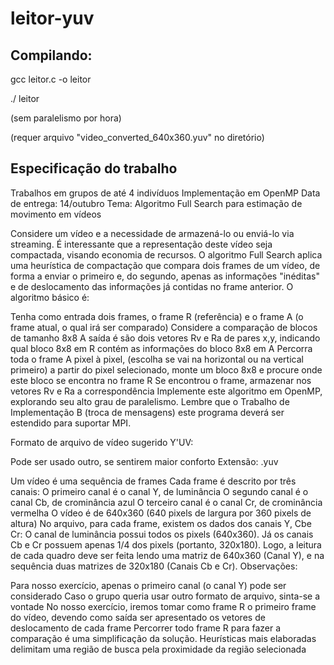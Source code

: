 # leitor-yuv

## Compilando:

gcc leitor.c -o leitor

./ leitor

(sem paralelismo por hora)

(requer arquivo "video_converted_640x360.yuv" no diretório)

## Especificação do trabalho

Trabalhos em grupos de até 4 indivíduos
Implementação em OpenMP
Data de entrega:  14/outubro
Tema: Algoritmo Full Search para estimação de movimento em vídeos

Considere  um vídeo e a necessidade de armazená-lo ou enviá-lo via streaming. É interessante que a representação deste vídeo seja compactada, visando economia de recursos. O algoritmo Full Search aplica uma heurística de compactação que compara dois frames de um vídeo, de forma a enviar o primeiro e, do segundo, apenas as informações "inéditas" e de deslocamento das informações já contidas no frame anterior.  O algoritmo básico é:

Tenha como entrada dois frames, o frame R (referência)  e o frame A (o frame atual, o qual irá ser comparado)
Considere a comparação de blocos de tamanho 8x8
A saída é são dois vetores Rv e Ra de pares x,y, indicando qual bloco 8x8 em R contém as informações do bloco 8x8 em A
Percorra toda o frame A pixel à pixel, (escolha se vai na horizontal ou na vertical primeiro) a partir do pixel selecionado, monte um bloco 8x8 e procure onde este bloco se encontra no frame R
Se encontrou o frame, armazenar nos vetores Rv e Ra a correspondência
Implemente este algoritmo em OpenMP, explorando seu alto grau de paralelismo. Lembre que o Trabalho de Implementação B (troca de mensagens) este programa deverá ser estendido para suportar MPI.

Formato de arquivo de vídeo sugerido Y'UV:

Pode ser usado outro, se sentirem maior conforto
Extensão: .yuv

Um vídeo é uma sequência de frames
Cada frame é descrito por três canais:
O primeiro canal é o canal Y, de luminância
O segundo canal é o canal Cb, de crominância azul
O terceiro canal é o canal Cr, de crominância vermelha
O vídeo é de 640x360 (640 pixels de largura por 360 pixels de altura)
No arquivo, para cada frame, existem os dados dos canais Y, Cbe Cr: O canal de luminância possui todos os pixels (640x360). Já os canais Cb e Cr possuem apenas 1/4 dos pixels (portanto, 320x180). Logo, a leitura de cada quadro deve ser feita lendo uma matriz de 640x360 (Canal Y), e na sequência duas matrizes de 320x180 (Canais Cb e Cr).
Observações:

Para nosso exercício, apenas o primeiro canal (o canal Y) pode ser considerado
Caso o grupo queria usar outro formato de arquivo, sinta-se a vontade
No nosso exercício, iremos tomar como frame R o primeiro frame do vídeo, devendo como saída ser apresentado os vetores de deslocamento de cada frame
Percorrer todo frame R para fazer a comparação é uma simplificação da solução. Heurísticas mais elaboradas delimitam uma região de busca pela proximidade da região selecionada
